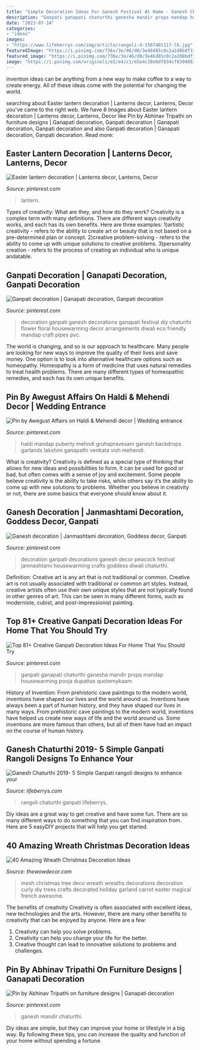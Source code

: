 ```yaml
---
title: "Simple Decoration Ideas For Ganesh Festival At Home - Ganesh Chaturthi 2019- 5 Simple Ganpati Rangoli Designs To Enhance Your"
description: "Ganpati ganapati chaturthi ganesha mandir props mandap housewarming pooja dupattas quotemykaam"
date: "2023-07-14"
categories:
- "ideas"
images:
- "https://www.lifeberrys.com/img/article/rangoli-4-1567401117-lb.jpg"
featuredImage: "https://i.pinimg.com/736x/3e/46/d8/3e46d85c0c2a2d8bdf3186c13c6b1751.jpg"
featured_image: "https://i.pinimg.com/736x/3e/46/d8/3e46d85c0c2a2d8bdf3186c13c6b1751.jpg"
image: "https://i.pinimg.com/originals/e5/e4/c1/e5e4c18e0df834cf8394861d0c99367f.jpg"
---
```



invention ideas can be anything from a new way to make coffee to a way to create energy. All of these ideas come with the potential for changing the world.

	

		
searching about Easter lantern decoration | Lanterns decor, Lanterns, Decor you've came to the right web. We have 8 Images about Easter lantern decoration | Lanterns decor, Lanterns, Decor like Pin by Abhinav Tripathi on furniture designs | Ganapati decoration, Ganpati decoration | Ganapati decoration, Ganpati decoration and also Ganpati decoration | Ganapati decoration, Ganpati decoration. Read more:
		
    
## Easter Lantern Decoration | Lanterns Decor, Lanterns, Decor

<img loading=lazy src="https://i.pinimg.com/736x/12/cc/9b/12cc9bfd387590b6744dbe196061b8f8.jpg" onerror="this.onerror=null;this.src='https://tse1.mm.bing.net/th?id=OIP.9ve9820kd3Zmeff2XCZezAHaMs&amp;pid=15.1';" alt="Easter lantern decoration | Lanterns decor, Lanterns, Decor">

_Source: pinterest.com_

>lantern. 

	

Types of creativity: What are they, and how do they work?
Creativity is a complex term with many definitions. There are different ways creativity works, and each has its own benefits. Here are three examples:
1)artistic creativity - refers to the ability to create art or beauty that is not based on a pre-determined plan or concept.
2)creative problem-solving - refers to the ability to come up with unique solutions to creative problems.
3)personality creation - refers to the process of creating an individual who is unique andatable.

    
## Ganpati Decoration | Ganapati Decoration, Ganpati Decoration

<img loading=lazy src="https://i.pinimg.com/originals/30/f8/1e/30f81e8dbf634c3d039840bb9f22bd36.jpg" onerror="this.onerror=null;this.src='https://tse4.mm.bing.net/th?id=OIP.RsXBJRwhFdG-EyiKHxDrbgHaJ4&amp;pid=15.1';" alt="Ganpati decoration | Ganapati decoration, Ganpati decoration">

_Source: pinterest.com_

>decoration ganpati ganesh decorations ganapati festival diy chaturthi flower floral housewarming decor arrangements diwali eco friendly mandap craft pipes pvc. 

	

The world is changing, and so is our approach to healthcare. Many people are looking for new ways to improve the quality of their lives and save money. One option is to look into alternative healthcare options such as homeopathy. Homeopathy is a form of medicine that uses natural remedies to treat health problems. There are many different types of homeopathic remedies, and each has its own unique benefits.

    
## Pin By Awegust Affairs On Haldi &amp; Mehendi Decor | Wedding Entrance

<img loading=lazy src="https://i.pinimg.com/736x/3e/46/d8/3e46d85c0c2a2d8bdf3186c13c6b1751.jpg" onerror="this.onerror=null;this.src='https://tse3.mm.bing.net/th?id=OIP.v691dEKLxDtmByfv_WJ75AHaJ4&amp;pid=15.1';" alt="Pin by Awegust Affairs on Haldi &amp; Mehendi decor | Wedding entrance">

_Source: pinterest.com_

>haldi mandap puberty mehndi gruhapravesam ganesh backdrops garlands lakshmi ganapathi venkata vish mehendi. 

	

What is creativity?
Creativity is defined as a special type of thinking that allows for new ideas and possibilities to form. It can be used for good or bad, but often comes with a sense of joy and excitement. Some people believe creativity is the ability to take risks, while others say it’s the ability to come up with new solutions to problems. Whether you believe in creativity or not, there are some basics that everyone should know about it.

    
## Ganesh Decoration | Janmashtami Decoration, Goddess Decor, Ganpati

<img loading=lazy src="https://i.pinimg.com/originals/e5/e4/c1/e5e4c18e0df834cf8394861d0c99367f.jpg" onerror="this.onerror=null;this.src='https://tse4.mm.bing.net/th?id=OIP.dpXKT0Ed1NK2SpW6Kyr-WQHaJ4&amp;pid=15.1';" alt="Ganesh decoration | Janmashtami decoration, Goddess decor, Ganpati">

_Source: pinterest.com_

>decoration ganpati decorations ganesh decor peacock festival janmashtami housewarming crafts goddess diwali chaturthi. 

	

Definition: Creative art is any art that is not traditional or common.
Creative art is not usually associated with traditional or common art styles. Instead, creative artists often use their own unique styles that are not typically found in other genres of art. This can be seen in many different forms, such as moderniste, cubist, and post-impressionist painting.

    
## Top 81+ Creative Ganpati Decoration Ideas For Home That You Should Try

<img loading=lazy src="https://i.pinimg.com/736x/56/a0/16/56a016a2bcd10000e43ecbd32150ecd1.jpg" onerror="this.onerror=null;this.src='https://tse2.mm.bing.net/th?id=OIP.FK54irNqjOeZen1ql9BB-QHaJ4&amp;pid=15.1';" alt="Top 81+ Creative Ganpati Decoration Ideas For Home That You Should Try">

_Source: pinterest.com_

>ganpati ganapati chaturthi ganesha mandir props mandap housewarming pooja dupattas quotemykaam. 

	

History of Invention: From prehistoric cave paintings to the modern world, inventions have shaped our lives and the world around us.
Inventions have always been a part of human history, and they have shaped our lives in many ways. From prehistoric cave paintings to the modern world, inventions have helped us create new ways of life and the world around us. Some inventions are more famous than others, but all of them have had an impact on the course of human history.

    
## Ganesh Chaturthi 2019- 5 Simple Ganpati Rangoli Designs To Enhance Your

<img loading=lazy src="https://www.lifeberrys.com/img/article/rangoli-4-1567401117-lb.jpg" onerror="this.onerror=null;this.src='https://tse1.mm.bing.net/th?id=OIP.aLqXaVmeJB9JeyEJc1xS8gHaHO&amp;pid=15.1';" alt="Ganesh Chaturthi 2019- 5 Simple Ganpati rangoli designs to enhance your">

_Source: lifeberrys.com_

>rangoli chaturthi ganpati lifeberrys. 

	

Diy ideas are a great way to get creative and have some fun. There are so many different ways to do something that you can find inspiration from. Here are 5 easyDIY projects that will help you get started.

    
## 40 Amazing Wreath Christmas Decoration Ideas

<img loading=lazy src="http://www.thewowdecor.com/wp-content/uploads/2017/09/Deco-Mesh-Christmas-Tree.jpg" onerror="this.onerror=null;this.src='https://tse4.mm.bing.net/th?id=OIP.m8AtBmS7BldLbcuAiyih9QHaJ6&amp;pid=15.1';" alt="40 Amazing Wreath Christmas Decoration Ideas">

_Source: thewowdecor.com_

>mesh christmas tree deco wreath wreaths decorations decoration curly diy trees crafts decorated holiday garland carrot easter magical french awesome. 

	

The benefits of creativity
Creativity is often associated with excellent ideas, new technologies and the arts. However, there are many other benefits to creativity that can be enjoyed by anyone. Here are a few: 
1. Creativity can help you solve problems.
2. Creativity can help you change your life for the better.
3. Creative thought can lead to innovative solutions to problems and challenges.

    
## Pin By Abhinav Tripathi On Furniture Designs | Ganapati Decoration

<img loading=lazy src="https://i.pinimg.com/736x/a1/72/2e/a1722eb85737d4c89e29df395726209b.jpg" onerror="this.onerror=null;this.src='https://tse4.mm.bing.net/th?id=OIP.JvpbuIiA9-roUup7zNRMfwAAAA&amp;pid=15.1';" alt="Pin by Abhinav Tripathi on furniture designs | Ganapati decoration">

_Source: pinterest.com_

>ganesh mandir chaturthi. 

	

Diy ideas are simple, but they can improve your home or lifestyle in a big way. By following these tips, you can increase the quality and function of your home without spending a fortune.

